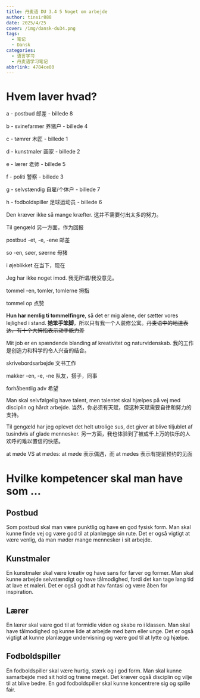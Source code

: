 ```yaml
---
title: 丹麦语 DU 3.4 5 Noget om arbejde
author: tinsir888
date: 2025/4/25
cover: /img/dansk-du34.png
tags:
  - 笔记
  - Dansk
categories:
  - 语言学习
  - 丹麦语学习笔记
abbrlink: 4784ce80
---
```


# Hvem laver hvad?

a - postbud 邮差 - billede 8

b - svinefarmer 养猪户 - billede 4

c - tømrer 木匠 - billede 1

d - kunstmaler 画家 - billede 2

e - lærer 老师 - billede 5

f - politi 警察 - billede 3

g - selvstændig 自雇/个体户 - billede 7

h - fodboldspiller 足球运动员 - billede 6

Den kræver ikke så mange kræfter. 这并不需要付出太多的努力。

Til gengæld 另一方面，作为回报

postbud -et, -e, -ene 邮差

so -en, søer, søerne 母猪

i øjeblikket 在当下，现在

Jeg har ikke noget imod. 我无所谓/我没意见。

tommel -en, tomler, tomlerne 拇指

tommel op 点赞

**Hun har nemlig ti tommelﬁngre**, så det  er mig alene, der sætter vores lejlighed i stand. **她笨手笨脚**，所以只有我一个人装修公寓。~~丹麦语中的地道表达，有十个大拇指表示动手能力差~~

Mit job er en spændende blanding af kreativitet og naturvidenskab. 我的工作是创造力和科学的令人兴奋的结合。

skrivebordsarbejde 文书工作

makker -en, -e, -ne 队友，搭子，同事

forhåbentlig adv 希望

Man skal selvfølgelig have talent, men talentet skal hjælpes på vej med disciplin og hårdt arbejde. 当然，你必须有天赋，但这种天赋需要自律和努力的支持。

Til gengæld har jeg oplevet det helt utrolige sus, det giver at blive tiljublet af tusindvis af glade mennesker. 另一方面，我也体验到了被成千上万的快乐的人欢呼的难以置信的快感。

at møde VS at mødes: at møde 表示偶遇，而 at mødes 表示有提前预约的见面

# Hvilke kompetencer skal man have som ...

## Postbud

Som postbud skal man være punktlig og have en god fysisk form. Man skal kunne finde vej og være god til at planlægge sin rute. Det er også vigtigt at være venlig, da man møder mange mennesker i sit arbejde.

## Kunstmaler

En kunstmaler skal være kreativ og have sans for farver og former. Man skal kunne arbejde selvstændigt og have tålmodighed, fordi det kan tage lang tid at lave et maleri. Det er også godt at hav fantasi og være åben for inspiration.

## Lærer

En lærer skal være god til at formidle viden og skabe ro i klassen. Man skal have tålmodighed og kunne lide at arbejde med børn eller unge. Det er også vigtigt at kunne planlægge undervisning og være god til at lytte og hjælpe.

## Fodboldspiller 

En fodboldspiller skal være hurtig, stærk og i god form. Man skal kunne samarbejde med sit hold og træne meget. Det kræver også disciplin og vilje til at blive bedre. En god fodboldspiller skal kunne koncentrere sig og spille fair.